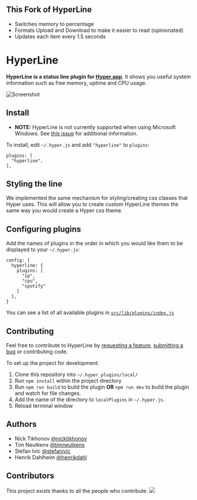 ## This Fork of HyperLine

- Switches memory to percentage
- Formats Upload and Download to make it easier to read (opinionated)
- Updates each item every 1.5 seconds

# HyperLine

**HyperLine is a status line plugin for [Hyper.app](https://hyper.is/)**. It shows you useful system information such as free memory, uptime and CPU usage.

![Screenshot](./screenshot.png)

## Install

- **NOTE:** HyperLine is not currently supported when using Microsoft Windows. See [this issue](https://github.com/Hyperline/hyperline/issues/57) for additional information.

To install, edit `~/.hyper.js` and add `"hyperline"` to `plugins`:

```
plugins: [
  "hyperline",
],
```

## Styling the line

We implemented the same mechanism for styling/creating css classes that Hyper uses.
This will allow you to create custom HyperLine themes the same way you would create a Hyper css theme.

## Configuring plugins

Add the names of plugins in the order in which you would like them to be displayed to your `~/.hyper.js`:

```config
config: {
  hyperline: {
    plugins: [
      "ip",
      "cpu",
      "spotify"
    ]
  },
}
```

You can see a list of all available plugins in [`src/lib/plugins/index.js`](https://github.com/Hyperline/hyperline/blob/master/src/lib/plugins/index.js)

## Contributing

Feel free to contribute to HyperLine by [requesting a feature](https://github.com/hyperline/hyperline/issues/new), [submitting a bug](https://github.com/hyperline/hyperline/issues/new) or contributing code.

To set up the project for development:

1. Clone this repository into `~/.hyper_plugins/local/`
2. Run `npm install` within the project directory
3. Run `npm run build` to build the plugin **OR** `npm run dev` to build the plugin and watch for file changes.
4. Add the name of the directory to `localPlugins` in `~/.hyper.js`.
5. Reload terminal window

## Authors

- Nick Tikhonov [@nicktikhonov](https://github.com/nicktikhonov)
- Tim Neutkens [@timneutkens](https://github.com/timneutkens)
- Stefan Ivic [@stefanivic](https://github.com/stefanivic)
- Henrik Dahlheim [@henrikdahl](https://github.com/henrikdahl)

## Contributors

This project exists thanks to all the people who contribute.
<a href="graphs/contributors"><img src="https://opencollective.com/hyperline/contributors.svg?width=890" /></a>
